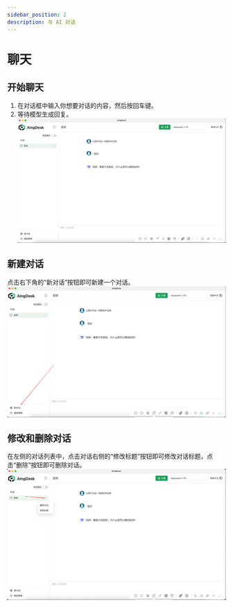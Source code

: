 ```yaml
---
sidebar_position: 2
description: 与 AI 对话
---
```

# 聊天

## 开始聊天
1. 在对话框中输入你想要对话的内容，然后按回车键。
2. 等待模型生成回复。
![chat](img/2025-02-20_093055_382.png)

## 新建对话
点击右下角的“新对话”按钮即可新建一个对话。
![new chat](img/2025-02-20_093644_839.png)

## 修改和删除对话
在左侧的对话列表中，点击对话右侧的“修改标题”按钮即可修改对话标题，点击“删除”按钮即可删除对话。
![edit and delete](img/2025-02-20_094702_781.png)